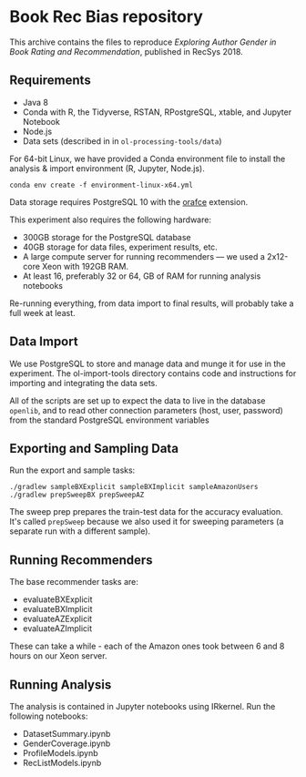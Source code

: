 # Book Rec Bias repository

This archive contains the files to reproduce _Exploring Author Gender in Book Rating and Recommendation_, published in RecSys 2018.

## Requirements

* Java 8
* Conda with R, the Tidyverse, RSTAN, RPostgreSQL, xtable, and Jupyter Notebook
* Node.js
* Data sets (described in in `ol-processing-tools/data`)

For 64-bit Linux, we have provided a Conda environment file to install the analysis & import environment (R, Jupyter, Node.js).

    conda env create -f environment-linux-x64.yml

Data storage requires PostgreSQL 10 with the [orafce](https://github.com/orafce/orafce) extension.

This experiment also requires the following hardware:

-   300GB storage for the PostgreSQL database
-   40GB storage for data files, experiment results, etc.
-   A large compute server for running recommenders — we used a 2x12-core Xeon with 192GB RAM.
-   At least 16, preferably 32 or 64, GB of RAM for running analysis notebooks

Re-running everything, from data import to final results, will probably take a full week at least.

## Data Import

We use PostgreSQL to store and manage data and munge it for use in the experiment.  The ol-import-tools directory contains code and instructions for importing and integrating the data sets.

All of the scripts are set up to expect the data to live in the database `openlib`, and to read other connection parameters (host, user, password) from the standard PostgreSQL environment variables

## Exporting and Sampling Data

Run the export and sample tasks:

    ./gradlew sampleBXExplicit sampleBXImplicit sampleAmazonUsers
    ./gradlew prepSweepBX prepSweepAZ

The sweep prep prepares the train-test data for the accuracy evaluation. It's called `prepSweep` because we also used it for sweeping parameters (a separate run with a different sample).

## Running Recommenders

The base recommender tasks are:

- evaluateBXExplicit
- evaluateBXImplicit
- evaluateAZExplicit
- evaluateAZImplicit

These can take a while - each of the Amazon ones took between 6 and 8 hours on our Xeon server.

## Running Analysis

The analysis is contained in Jupyter notebooks using IRkernel.  Run the following notebooks:

- DatasetSummary.ipynb
- GenderCoverage.ipynb
- ProfileModels.ipynb
- RecListModels.ipynb